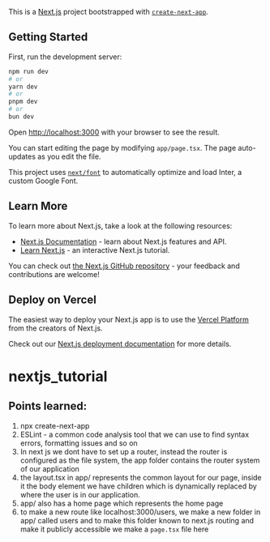 This is a [Next.js](https://nextjs.org/) project bootstrapped with [`create-next-app`](https://github.com/vercel/next.js/tree/canary/packages/create-next-app).

## Getting Started

First, run the development server:

```bash
npm run dev
# or
yarn dev
# or
pnpm dev
# or
bun dev
```

Open [http://localhost:3000](http://localhost:3000) with your browser to see the result.

You can start editing the page by modifying `app/page.tsx`. The page auto-updates as you edit the file.

This project uses [`next/font`](https://nextjs.org/docs/basic-features/font-optimization) to automatically optimize and load Inter, a custom Google Font.

## Learn More

To learn more about Next.js, take a look at the following resources:

- [Next.js Documentation](https://nextjs.org/docs) - learn about Next.js features and API.
- [Learn Next.js](https://nextjs.org/learn) - an interactive Next.js tutorial.

You can check out [the Next.js GitHub repository](https://github.com/vercel/next.js/) - your feedback and contributions are welcome!

## Deploy on Vercel

The easiest way to deploy your Next.js app is to use the [Vercel Platform](https://vercel.com/new?utm_medium=default-template&filter=next.js&utm_source=create-next-app&utm_campaign=create-next-app-readme) from the creators of Next.js.

Check out our [Next.js deployment documentation](https://nextjs.org/docs/deployment) for more details.


# nextjs_tutorial

## Points learned:

1. npx create-next-app
2. ESLint - a common code analysis tool that we can use to find syntax errors, formatting issues and so on
3. In next js we dont have to set up a router, instead the router is configured as the file system, the app folder contains the router system of our application
4. the layout.tsx in app/ represents the common layout for our page, inside it the body element we have children which is dynamically replaced by where the user is in our application.
5. app/ also has a home page which represents the home page
6. to make a new route like localhost:3000/users, we make a new folder in app/ called users and to make this folder known to next.js routing and make it publicly accessible we make a `page.tsx` file here